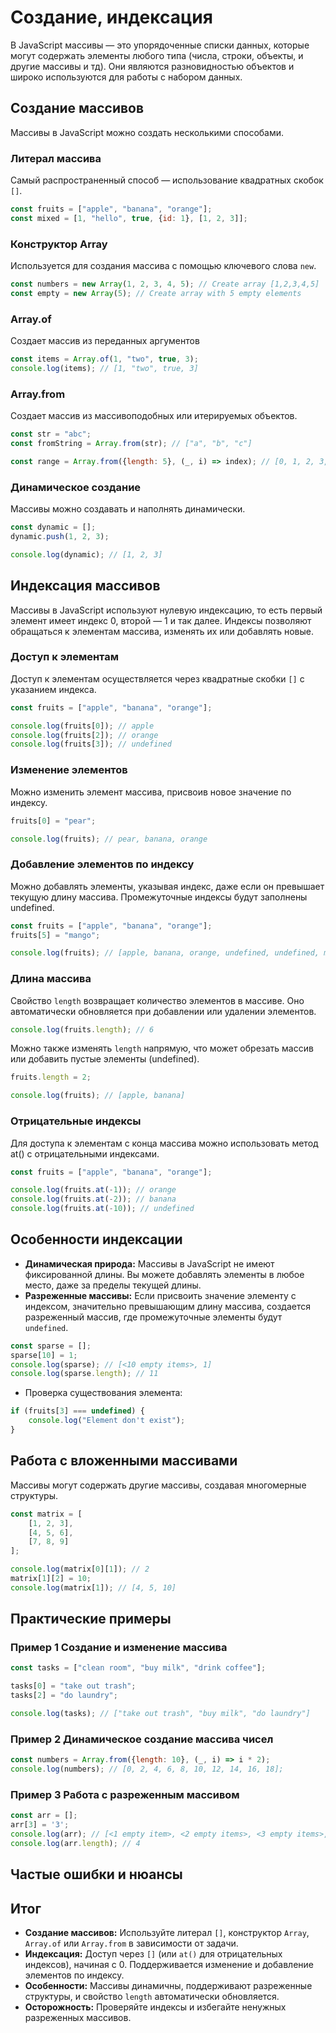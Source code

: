 # Создание, индексация

В JavaScript массивы — это упорядоченные списки данных, которые могут содержать элементы любого типа (числа, строки,
объекты, и другие массивы и тд).
Они являются разновидностью объектов и широко используются для работы с набором данных.

## Создание массивов

Массивы в JavaScript можно создать несколькими способами.

### Литерал массива

Самый распространенный способ — использование квадратных скобок `[]`.

```js
const fruits = ["apple", "banana", "orange"];
const mixed = [1, "hello", true, {id: 1}, [1, 2, 3]];
```

### Конструктор Array

Используется для создания массива с помощью ключевого слова `new`.

```js
const numbers = new Array(1, 2, 3, 4, 5); // Create array [1,2,3,4,5]
const empty = new Array(5); // Create array with 5 empty elements
```

### Array.of

Создает массив из переданных аргументов

```js
const items = Array.of(1, "two", true, 3);
console.log(items); // [1, "two", true, 3]
```

### Array.from

Создает массив из массивоподобных или итерируемых объектов.

```js
const str = "abc";
const fromString = Array.from(str); // ["a", "b", "c"]

const range = Array.from({length: 5}, (_, i) => index); // [0, 1, 2, 3, 4]
```

### Динамическое создание

Массивы можно создавать и наполнять динамически.

```js
const dynamic = [];
dynamic.push(1, 2, 3);

console.log(dynamic); // [1, 2, 3]
```

## Индексация массивов

Массивы в JavaScript используют нулевую индексацию, то есть первый элемент имеет индекс 0, второй — 1 и так далее.
Индексы позволяют обращаться к элементам массива, изменять их или добавлять новые.

### Доступ к элементам

Доступ к элементам осуществляется через квадратные скобки `[]` с указанием индекса.

```js
const fruits = ["apple", "banana", "orange"];

console.log(fruits[0]); // apple
console.log(fruits[2]); // orange
console.log(fruits[3]); // undefined 
```

### Изменение элементов

Можно изменить элемент массива, присвоив новое значение по индексу.

```js
fruits[0] = "pear";

console.log(fruits); // pear, banana, orange
```

### Добавление элементов по индексу

Можно добавлять элементы, указывая индекс, даже если он превышает текущую длину массива.
Промежуточные индексы будут заполнены undefined.

```js
const fruits = ["apple", "banana", "orange"];
fruits[5] = "mango";

console.log(fruits); // [apple, banana, orange, undefined, undefined, mango]
```

### Длина массива

Свойство `length` возвращает количество элементов в массиве. Оно автоматически обновляется при добавлении или удалении
элементов.

```js
console.log(fruits.length); // 6
```

Можно также изменять `length` напрямую, что может обрезать массив или добавить пустые элементы (undefined).

```js
fruits.length = 2;

console.log(fruits); // [apple, banana]
```

### Отрицательные индексы

Для доступа к элементам с конца массива можно использовать метод at() с отрицательными индексами.

```js
const fruits = ["apple", "banana", "orange"];

console.log(fruits.at(-1)); // orange
console.log(fruits.at(-2)); // banana
console.log(fruits.at(-10)); // undefined   
```

## Особенности индексации

* **Динамическая природа:** Массивы в JavaScript не имеют фиксированной длины. Вы можете добавлять элементы в любое
  место,
  даже за пределы текущей длины.
* **Разреженные массивы:** Если присвоить значение элементу с индексом, значительно превышающим длину массива, создается
  разреженный массив, где промежуточные элементы будут `undefined`.

```js
const sparse = [];
sparse[10] = 1;
console.log(sparse); // [<10 empty items>, 1]
console.log(sparse.length); // 11
```

* Проверка существования элемента:

```js
if (fruits[3] === undefined) {
    console.log("Element don't exist");
}
```

## Работа с вложенными массивами

Массивы могут содержать другие массивы, создавая многомерные структуры.

```js
const matrix = [
    [1, 2, 3],
    [4, 5, 6],
    [7, 8, 9]
];

console.log(matrix[0][1]); // 2
matrix[1][2] = 10;
console.log(matrix[1]); // [4, 5, 10]
```

## Практические примеры

### Пример 1 Создание и изменение массива

```js
const tasks = ["clean room", "buy milk", "drink coffee"];

tasks[0] = "take out trash";
tasks[2] = "do laundry";

console.log(tasks); // ["take out trash", "buy milk", "do laundry"]
```

### Пример 2 Динамическое создание массива чисел

```js
const numbers = Array.from({length: 10}, (_, i) => i * 2);
console.log(numbers); // [0, 2, 4, 6, 8, 10, 12, 14, 16, 18];
```

### Пример 3 Работа с разреженным массивом

```js
const arr = [];
arr[3] = '3';
console.log(arr); // [<1 empty item>, <2 empty items>, <3 empty items>, 3]
console.log(arr.length); // 4
```

## Частые ошибки и нюансы

## Итог

* **Создание массивов:** Используйте литерал `[]`, конструктор `Array`, `Array.of` или `Array.from` в зависимости от
  задачи.
* **Индексация:** Доступ через `[]` (или `at()` для отрицательных индексов), начиная с 0. Поддерживается изменение и
  добавление элементов по индексу.
* **Особенности:** Массивы динамичны, поддерживают разреженные структуры, и свойство `length` автоматически обновляется.
* **Осторожность:** Проверяйте индексы и избегайте ненужных разреженных массивов.